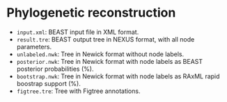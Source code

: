 Phylogenetic reconstruction
======

- `input.xml`: BEAST input file in XML format.
- `result.tre`: BEAST output tree in NEXUS format, with all node parameters.
- `unlabeled.nwk`: Tree in Newick format without node labels.
- `posterior.nwk`: Tree in Newick format with node labels as BEAST posterior probabilities (%).
- `bootstrap.nwk`: Tree in Newick format with node labels as RAxML rapid boostrap support (%).
- `figtree.tre`: Tree with Figtree annotations.
